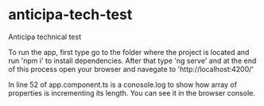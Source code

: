 # anticipa-tech-test
Anticipa technical test

To run the app, first type go to the folder where the project is located and run 'npm i' to install dependencies.
After that type 'ng serve' and at the end of this process open your browser and navegate to 'http://localhost:4200/'

In line 52 of app.component.ts is a conosole.log to show how array of properties is incrementing its length. 
You can see it in the browser console.
